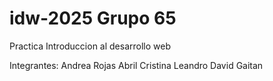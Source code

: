 # idw-2025 Grupo 65
Practica Introduccion al desarrollo web


Integrantes: 
Andrea Rojas
Abril
Cristina
Leandro David Gaitan
